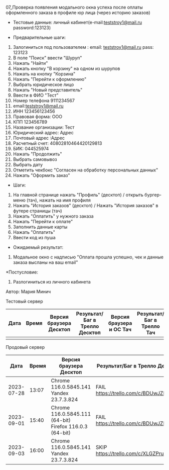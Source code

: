 07_Проверка появления модального окна успеха после оплаты оформленного заказа в профиле юр лица (через историю заказов)

* Тестовые данные:
личный кабинет(e-mail:teststroy1@mail.ru password:123123)

* Предварительные шаги:
1. Залогиниться под пользователем : 
email: teststroy1@mail.ru
pass: 123123
2. В поле "Поиск" ввести "Шуруп"
3. Нажать "Найти"
4. Нажать кнопку "В корзину" на одном из шурупов
5. Нажать на кнопку "Корзина"
6. Нажать "Перейти к оформлению"
7. Выбрать юридическое лицо
8. Нажать "Новый представитель"
9. Ввести в ФИО "Тест"
10. Номер телефона 9111234567
11. email:teststroy1@mail.ru
12. ИНН 123456123456
13. Правовая форма: ООО
14. КПП 123456789
15. Название организации: Тест
16. Юридический адрес: Адрес
17. Почтовый адрес :Адрес
18. Расчетный счет: 40802810464420129813
19. БИК: 044525974
20. Нажать "Продолжить"
21. Выбрать самовывоз
22. Выбрать дату
23. Отметить чекбокс "Согласен на обработку персональных данных"
24. Нажать "Оформить заказ"

* Шаги:
1. На главной странице нажать "Профиль" (десктоп) / открыть бургер-меню (тач), нажать на имя профиля
2. Нажать "История заказов" (десктоп) / Нажать "История заказов" в футере страницы (тач)
3. Нажать "Оплатить" у нужного заказа
4. Нажать "Перейти к оплате"
5. Заполнить данные карты
6. Нажать "Оплатить"
7. Ввести код из пуша

* Ожидаемый результат:
1. Модальное окно с надписью "Оплата прошла успешно, чек и данные заказа высланы на ваш email"

*Постусловие:
1. Разлогиниться из личного кабинета

Автор: Мария Минич

Тестовый сервер

| Дата | Время | Версия браузера Десктоп | Результат/Баг в Трелло Десктоп | Версия браузера и ОС Тач | Результат/Баг в Трелло Тач | Дата релиза | QA  |
| --- | --- | --- | --- | --- | --- | --- | --- |
|  |  |  |  |  |  |  |  |

Продовый сервер

| Дата | Время | Версия браузера Десктоп | Результат/Баг в Трелло Десктоп | Версия браузера и ОС Тач | Результат/Баг в Трелло Тач | Дата релиза | QA  |
| --- | --- | --- | --- | --- | --- | --- | --- |
| 2023-07-28 | 13:07 | Chrome 116.0.5845.141 Yandex 23.7.3.824 | FAIL https://trello.com/c/BDUwJZEy/178  | Safari | FAIL https://trello.com/c/BDUwJZEy/178 | 03.09.23 | Мария |
|2023-09-01  |15:40  |Chrome 116.0.5845.111 (64-bit) Firefox 116.0.3 (64-bit)  |FAIL https://trello.com/c/BDUwJZEy/178  |Chrome 116.0.5845.92, Android 10  |FAIL https://trello.com/c/BDUwJZEy/178  |27.08.23  |Татьяна  |
| 2023-09-03 | 16:00 | Chrome 116.0.5845.141 Yandex 23.7.3.824 | SKIP https://trello.com/c/XLGZPruU/465 |Samsung Galaxy A50/Chrome 116.0.5845.163  | SKIP https://trello.com/c/XLGZPruU/465 | 03.09.23 | Наталья К. |

